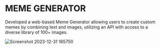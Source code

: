# MEME GENERATOR

Developed a web-based Meme Generator allowing users to create custom memes by combining text and images,
utilizing an API with access to a diverse library of 100+ images.





![Screenshot 2023-12-31 165750](https://github.com/himanshi-sharma-123/meme-generator/assets/78066781/cd81f997-c25d-4558-b0a3-66a13170d06a)
